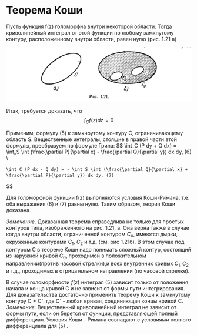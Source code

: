 # Теорема Коши

Пусть функция f(z) голоморфна внутри некоторой области. Тогда криволинейный интеграл от этой функции по любому замкнутому контуру, расположенному внутри области, равен нулю 
(рис. 1.21 а)

![](../../Картинки/Рис.1.21.png)

Итак, требуется доказать, что 
$$
    \int_C f(z) dz = 0
$$

Применим, формулу (5) к замкноутому контуру C, ограничивающему область S. Вещественные интегралы, стоящие в правой части этой формулы, преобразуем по формуле Грина:
$$
    \int_C (P dy + Q dx) = \int_S \int (\frac{\partial P}{\partial x} - \frac{\partial Q}{\partial y}) dx dy, (6) \\ 

    \int_C (P dx - Q dy) = - \int_S \int (\frac{\partial Q}{\partial x} + \frac{\partial P}{\partial y}) dx dy. (7) 
$$


Для голоморфной функции f(z) выполняются условия Коши-Римана, т.е. оба выражения (6) и (7) равны нулю. Таким образом, теория Коши доказана.

*Замечание*. Доказанная теорема справедлива не только для простых контуров типа, изображенного на рис. 1.21. а. Она верна также в случае когда внутри области, ограниченной контуром $C_0$, имеются дырки, окруженные контурами $C_1$, $C_2$ и т.д. (см. рис 1.21б). В этом случае под контуром C в теореме Коши надо понимать сложный контур, состоящий из наружной кривой $C_0$, проходимой в положительном направлении(против часовой стрелки),и всех внутренних кривых $C_1,C_2$ и т.д., проходимых в отрицательном направлении (по часовой стрелке).

В случае голоморфности $f(z)$ интеграл (5) зависит только от положения начала и конца кривой C и не зависит от формы пути интегрирования. Для доказательства достаточно применить теорему Коши к замкнутому контуру C + C\`, где C\` - любая кривая, соединяющая концы кривой C.
*Замечание*. Вещественный криволинейный интеграл не зависит от формы пути, если он берется от функции, представляющей полный дифференциал. Условия Коши - Римана совпадают с условиями полного дифференциала для (5) .